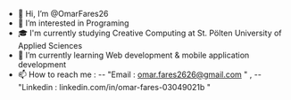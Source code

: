 - 👋 Hi, I’m @OmarFares26
- 👀 I’m interested in Programing
- 🎓  I'm currently studying Creative Computing at St. Pölten University of Applied Sciences
- 🌱 I’m currently learning Web development & mobile application development  
- 📫 How to reach me : -- "Email : omar.fares2626@gmail.com " , -- "Linkedin : linkedin.com/in/omar-fares-03049021b "
   

<!---
OmarFares26/OmarFares26 is a ✨ special ✨ repository because its `README.md` (this file) appears on your GitHub profile.
You can click the Preview link to take a look at your changes.
--->
